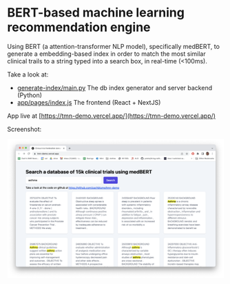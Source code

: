 # BERT-based machine learning recommendation engine

Using BERT (a attention-transformer NLP model), specifically medBERT, to generate a embedding-based index in order to match the most similar clinical trails to a string typed into a search box, in real-time (<100ms).

Take a look at:
* [generate-index/main.py](generate-index/main.py) The db index generator and server backend (Python)
* [app/pages/index.js](app/pages/index.js) The frontend (React + NextJS)

App live at [https://tmn-demo.vercel.app/](https://tmn-demo.vercel.app/)

Screenshot:

![alt text](screenshot.png)
